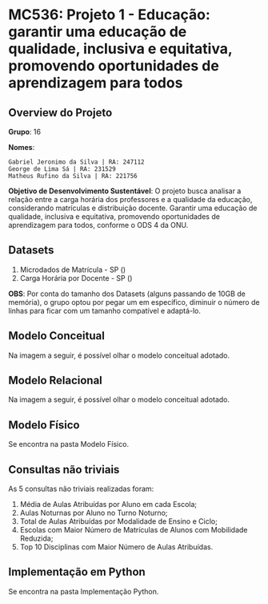 # **MC536: Projeto 1 - Educação: garantir uma educação de qualidade, inclusiva e equitativa, promovendo oportunidades de aprendizagem para todos**


## **Overview do Projeto**

**Grupo**: 16

**Nomes**:
   
    Gabriel Jeronimo da Silva | RA: 247112 
    George de Lima Sá | RA: 231529 
    Matheus Rufino da Silva | RA: 221756

**Objetivo de Desenvolvimento Sustentável**: O projeto busca analisar a relação entre a carga horária dos professores e a qualidade da educação, considerando matrículas e distribuição docente. Garantir uma educação de qualidade, inclusiva e equitativa, promovendo oportunidades de aprendizagem para todos, conforme o ODS 4 da ONU.

## **Datasets**

1. Microdados de Matrícula - SP ()
2. Carga Horária por Docente - SP ()
   
**OBS**: Por conta do tamanho dos Datasets (alguns passando de 10GB de memória), o grupo optou por pegar um em específico, diminuir o número de linhas para ficar com um tamanho compatível e adaptá-lo. 


## **Modelo Conceitual**
Na imagem a seguir, é possível olhar o modelo conceitual adotado.

## **Modelo Relacional**
Na imagem a seguir, é possível olhar o modelo conceitual adotado.

## **Modelo Físico**
Se encontra na pasta Modelo Físico.

## **Consultas não triviais**
As 5 consultas não triviais realizadas foram:
1. Média de Aulas Atribuídas por Aluno em cada Escola;
2. Aulas Noturnas por Aluno no Turno Noturno;
3. Total de Aulas Atribuídas por Modalidade de Ensino e Ciclo;
4. Escolas com Maior Número de Matrículas de Alunos com Mobilidade Reduzida;
5. Top 10 Disciplinas com Maior Número de Aulas Atribuídas.

## **Implementação em Python**
Se encontra na pasta Implementação Python.
